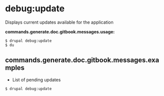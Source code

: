 # debug:update
Displays current updates available for the application

**commands.generate.doc.gitbook.messages.usage:**
```
$ drupal debug:update
$ du  
```

## commands.generate.doc.gitbook.messages.examples
* List of pending updates
```
$ drupal debug:update

```
